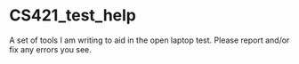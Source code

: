CS421_test_help
===============

A set of tools I am writing to aid in the open laptop test. Please report and/or fix any errors you see.

